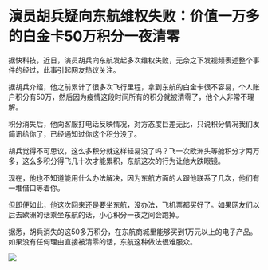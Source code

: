 

# 演员胡兵疑向东航维权失败：价值一万多的白金卡50万积分一夜清零

据快科技，近日，演员胡兵向东航发起多次维权失败，无奈之下发视频表述整个事件的经过，此事引起网友热议关注。

据胡兵介绍，他之前累计了很多次飞行里程，拿到东航的白金卡很不容易，个人账户积分有50万，然后因为疫情这段时间所有的积分就被清零了，他个人非常不理解。

积分消失后，他向客服打电话反映情况，对方态度巨差无比，只说积分情况我们发简讯给你了，已经通知过你这个积分没了。

胡兵觉得不可思议，这么多积分就这样轻易没了吗？飞一次欧洲头等舱积分才两万多，这么多积分得飞几十次才能累积，东航这次的行为让他大跌眼镜。

现在，他也不知道能用什么办法解决，因为东航方面的人跟他联系了几次，他们有一堆借口等着你。

但即便如此，他这次回来还是要坐东航，没办法，飞机票都买好了。如果网友们以后去欧洲的话乘坐东航的话，小心积分一夜之间会跑掉。

据悉，胡兵消失的这50多万积分，在东航商城里能够买到1万元以上的电子产品。如果没有任何理由直接被清零的话，东航这种做法很难服众。

![](https://inews.gtimg.com/om_bt/O2oqmvo6s84hSepghBsjzXfMVmc9K33xm9Xz9D-Vy5MMwAA/1000)

